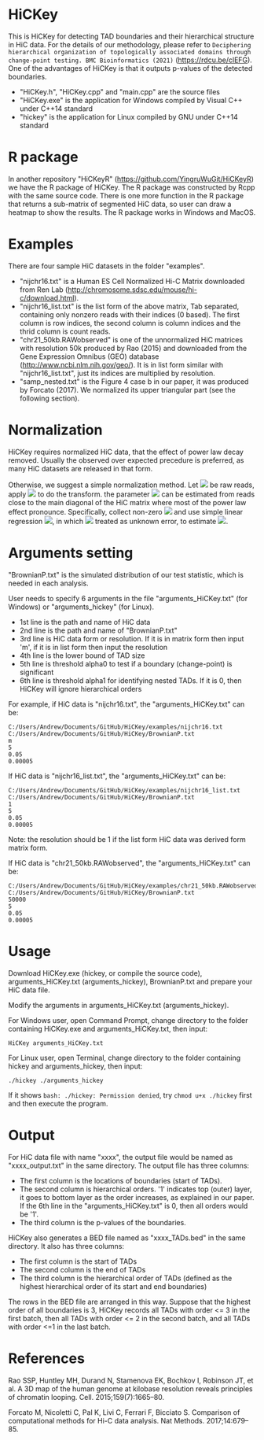 # HiCKey

This is HiCKey for detecting TAD boundaries and their hierarchical structure in HiC data. For the details of our methodology, please refer to `Deciphering hierarchical organization of topologically associated domains through change-point testing. BMC Bioinformatics (2021)` (https://rdcu.be/clEFG). One of the advantages of HiCKey is that it outputs p-values of the detected boundaries.

- "HiCKey.h", "HiCKey.cpp" and "main.cpp" are the source files
- "HiCKey.exe" is the application for Windows compiled by Visual C++ under C++14 standard
- "hickey" is the application for Linux compiled by GNU under C++14 standard

# R package

In another repository "HiCKeyR" (https://github.com/YingruWuGit/HiCKeyR) we have the R package of HiCKey. The R package was constructed by Rcpp with the same source code. There is one more function in the R package that returns a sub-matrix of segmented HiC data, so user can draw a heatmap to show the results. The R package works in Windows and MacOS.

# Examples

There are four sample HiC datasets in the folder "examples".

- "nijchr16.txt" is a Human ES Cell Normalized Hi-C Matrix downloaded from Ren Lab (http://chromosome.sdsc.edu/mouse/hi-c/download.html).
- "nijchr16_list.txt" is the list form of the above matrix, Tab separated, containing only nonzero reads with their indices (0 based). The first column is row indices, the second column is column indices and the thrid column is count reads.
- "chr21_50kb.RAWobserved" is one of the unnormalized HiC matrices with resolution 50k produced by Rao (2015) and downloaded from the Gene Expression Omnibus (GEO) database (http://www.ncbi.nlm.nih.gov/geo/). It is in list form similar with "nijchr16_list.txt", just its indices are multiplied by resolution.
- "samp_nested.txt" is the Figure 4 case b in our paper, it was produced by Forcato (2017). We normalized its upper triangular part (see the following section).

# Normalization

HiCKey requires normalized HiC data, that the effect of power law decay removed. Usually the observed over expected precedure is preferred, as many HiC datasets are released in that form.

Otherwise, we suggest a simple normalization method. Let <img src="https://render.githubusercontent.com/render/math?math=y_{ij}"> be raw reads, apply <img src="https://render.githubusercontent.com/render/math?math=x_{ij}=y_{ij}/(|i-j|^a)"> to do the transform. the parameter <img src="https://render.githubusercontent.com/render/math?math=a"> can be estimated from reads close to the main diagonal of the HiC matrix where most of the power law effect pronounce. Specifically, collect non-zero <img src="https://render.githubusercontent.com/render/math?math=y_{ij}"> and use simple linear regression <img src="https://render.githubusercontent.com/render/math?math=a*log(|i-j|)\!%2B\!log(x_{ij})=log(y_{ij})">, in which <img src="https://render.githubusercontent.com/render/math?math=log(x_{ij})"> treated as unknown error, to estimate <img src="https://render.githubusercontent.com/render/math?math=a">.

# Arguments setting

"BrownianP.txt" is the simulated distribution of our test statistic, which is needed in each analysis.

User needs to specify 6 arguments in the file "arguments_HiCKey.txt" (for Windows) or "arguments_hickey" (for Linux).

- 1st line is the path and name of HiC data
- 2nd line is the path and name of "BrownianP.txt"
- 3rd line is HiC data form or resolution. If it is in matrix form then input 'm', if it is in list form then input the resolution
- 4th line is the lower bound of TAD size
- 5th line is threshold alpha0 to test if a boundary (change-point) is significant
- 6th line is threshold alpha1 for identifying nested TADs. If it is 0, then HiCKey will ignore hierarchical orders

For example, if HiC data is "nijchr16.txt", the "arguments_HiCKey.txt" can be:
```
C:/Users/Andrew/Documents/GitHub/HiCKey/examples/nijchr16.txt
C:/Users/Andrew/Documents/GitHub/HiCKey/BrownianP.txt
m
5
0.05
0.00005
```
If HiC data is "nijchr16_list.txt", the "arguments_HiCKey.txt" can be:
```
C:/Users/Andrew/Documents/GitHub/HiCKey/examples/nijchr16_list.txt
C:/Users/Andrew/Documents/GitHub/HiCKey/BrownianP.txt
1
5
0.05
0.00005
```
Note: the resolution should be 1 if the list form HiC data was derived form matrix form.

If HiC data is "chr21_50kb.RAWobserved", the "arguments_HiCKey.txt" can be:
```
C:/Users/Andrew/Documents/GitHub/HiCKey/examples/chr21_50kb.RAWobserved
C:/Users/Andrew/Documents/GitHub/HiCKey/BrownianP.txt
50000
5
0.05
0.00005
```

# Usage

Download HiCKey.exe (hickey, or compile the source code), arguments_HiCKey.txt (arguments_hickey), BrownianP.txt and prepare your HiC data file.

Modify the arguments in arguments_HiCKey.txt (arguments_hickey).

For Windows user, open Command Prompt, change directory to the folder containing HiCKey.exe and arguments_HiCKey.txt, then input:
```
HiCKey arguments_HiCKey.txt
```
For Linux user, open Terminal, change directory to the folder containing hickey and arguments_hickey, then input:
```
./hickey ./arguments_hickey
```
If it shows `bash: ./hickey: Permission denied`, try `chmod u+x ./hickey` first and then execute the program.

# Output

For HiC data file with name "xxxx", the output file would be named as "xxxx_output.txt" in the same directory. The output file has three columns:

- The first column is the locations of boundaries (start of TADs).
- The second column is hierarchical orders. '1' indicates top (outer) layer, it goes to bottom layer as the order increases, as explained in our paper. If the 6th line in the "arguments_HiCKey.txt" is 0, then all orders would be '1'.
- The third column is the p-values of the boundaries.

HiCKey also generates a BED file named as "xxxx_TADs.bed" in the same directory. It also has three columns:

- The first column is the start of TADs
- The second column is the end of TADs
- The third column is the hierarchical order of TADs (defined as the highest hierarchical order of its start and end boundaries)

The rows in the BED file are arranged in this way. Suppose that the highest order of all boundaries is 3, HiCKey records all TADs with order <= 3 in the first batch, then all TADs with order <= 2 in the second batch, and all TADs with order <=1 in the last batch.

# References

Rao SSP, Huntley MH, Durand N, Stamenova EK, Bochkov I, Robinson JT, et al. A 3D map of the human genome at kilobase resolution reveals principles of chromatin looping. Cell. 2015;159(7):1665–80.

Forcato M, Nicoletti C, Pal K, Livi C, Ferrari F, Bicciato S. Comparison of computational methods for Hi-C data analysis. Nat Methods. 2017;14:679–85.
